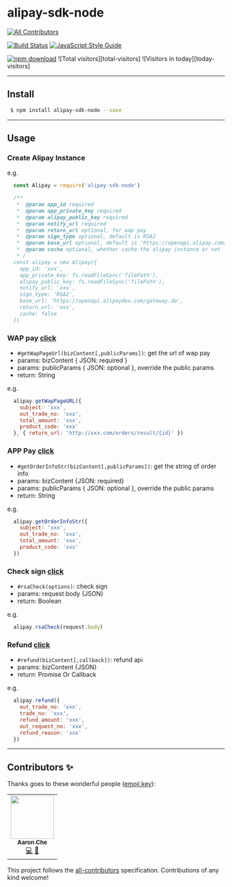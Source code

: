 # alipay-sdk-node
<!-- ALL-CONTRIBUTORS-BADGE:START - Do not remove or modify this section -->
[![All Contributors](https://img.shields.io/badge/all_contributors-1-orange.svg?style=flat-square)](#contributors-)
<!-- ALL-CONTRIBUTORS-BADGE:END -->

[![Build Status][travis-image]][travis-url]
[![JavaScript Style Guide][style-image]][style-url]

[![npm download][download-image]][download-url]
![Total visitors][total-visitors]
![Visitors in today][today-visitors]

[style-image]: https://img.shields.io/badge/code_style-standard-brightgreen.svg
[style-url]: https://standardjs.com
[travis-image]: https://travis-ci.org/yolopunk/alipay-sdk-node.svg?branch=master
[travis-url]: https://travis-ci.org/yolopunk/alipay-sdk-node
[download-image]: https://img.shields.io/npm/dm/alipay-sdk-node.svg?style=flat-square
[download-url]: https://npmjs.org/package/alipay-sdk-node
---
## Install

```bash
 $ npm install alipay-sdk-node --save
```
---

## Usage

### Create Alipay Instance

e.g.
```js
  const Alipay = require('alipay-sdk-node')

  /**
   *  @param app_id required
   *  @param app_private_key required
   *  @param alipay_public_key required
   *  @param notify_url required
   *  @param return_url optional, for wap pay
   *  @param sign_type optional, default is RSA2
   *  @param base_url optional, default is 'https://openapi.alipay.com/gateway.do'
   *  @param cache optional, whether cache the alipay instance or not
   * /
  const alipay = new Alipay({
    app_id: 'xxx',
    app_private_key: fs.readFileSync('filePath'),
    alipay_public_key: fs.readFileSync('filePath'),
    notify_url: 'xxx',
    sign_type: 'RSA2',
    base_url: 'https://openapi.alipaydev.com/gateway.do',
    return_url: 'xxx',
    cache: false
  })
```

### WAP pay [click](https://docs.open.alipay.com/203/107090/)
* `#getWapPageUrl(bizContent[,publicParams])`: get the url of wap pay
* params: bizContent { JSON: required }
* params: publicParams { JSON: optional }, override the public params
* return: String

e.g.
```js
  alipay.getWapPageURL({
    subject: 'xxx',
    out_trade_no: 'xxx',
    total_amount: 'xxx',
    product_code: 'xxx'
  }, { return_url: 'http://xxx.com/orders/result/{id}' })
```

### APP Pay [click](https://docs.open.alipay.com/204/105465/)
* `#getOrderInfoStr(bizContent[,publicParams])`: get the string of order info
* params: bizContent {JSON: required}
* params: publicParams { JSON: optional }, override the public params
* return: String

e.g.
```js
  alipay.getOrderInfoStr({
    subject: 'xxx',
    out_trade_no: 'xxx',
    total_amount: 'xxx',
    product_code: 'xxx'
  })
```

### Check sign [click](https://docs.open.alipay.com/204/105301/)
* `#rsaCheck(options)`: check sign
* params: request body {JSON}
* return: Boolean

e.g.
```js
  alipay.rsaCheck(request.body)
```

### Refund  [click](https://docs.open.alipay.com/api_1/alipay.trade.refund)
* `#refund(bizContent[,callback])`: refund api
* params: bizContent {JSON}
* return: Promise Or Callback

e.g.
```js
  alipay.refund({
    out_trade_no: 'xxx',
    trade_no: 'xxx',
    refund_amount: 'xxx',
    out_request_no: 'xxx',
    refund_reason: 'xxx'
  })
```
---

## Contributors ✨

Thanks goes to these wonderful people ([emoji key](https://allcontributors.org/docs/en/emoji-key)):

<!-- ALL-CONTRIBUTORS-LIST:START - Do not remove or modify this section -->
<!-- prettier-ignore-start -->
<!-- markdownlint-disable -->
<table>
  <tr>
    <td align="center"><a href="https://github.com/yolopunk"><img src="https://avatars2.githubusercontent.com/u/7477825?v=4" width="100px;" alt=""/><br /><sub><b>Aaron Che</b></sub></a><br /><a href="https://github.com/yolopunk/alipay-sdk-node/commits?author=yolopunk" title="Code">💻</a> <a href="https://github.com/yolopunk/alipay-sdk-node/issues?q=author%3Ayolopunk" title="Bug reports">🐛</a></td>
  </tr>
</table>

<!-- markdownlint-enable -->
<!-- prettier-ignore-end -->
<!-- ALL-CONTRIBUTORS-LIST:END -->

This project follows the [all-contributors](https://github.com/all-contributors/all-contributors) specification. Contributions of any kind welcome!
